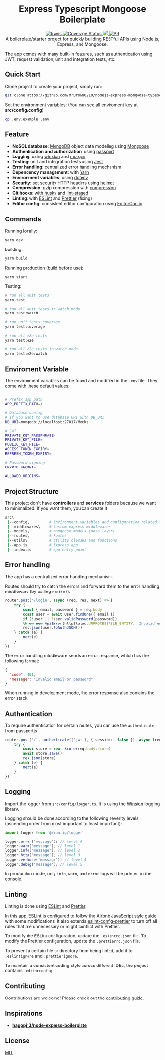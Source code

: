 <h1 align="center">Express Typescript Mongoose Boilerplate</h1>

<p align="center">
  <a href="https://travis-ci.com/github/MrBrown6210/nodejs-express-mongoose-typescript-boilerplate">
    <img src="https://travis-ci.com/MrBrown6210/nodejs-express-mongoose-typescript-boilerplate.svg?branch=main" alt="travis" />
  </a>
  <a href='https://coveralls.io/github/MrBrown6210/nodejs-express-mongoose-typescript-boilerplate?branch=main'>
    <img src='https://coveralls.io/repos/github/MrBrown6210/nodejs-express-mongoose-typescript-boilerplate/badge.svg?branch=main' alt='Coverage Status' />
  </a>
  <a href="https://www.codacy.com/gh/MrBrown6210/nodejs-express-mongoose-typescript-boilerplate/dashboard?utm_source=github.com&amp;utm_medium=referral&amp;utm_content=MrBrown6210/nodejs-express-mongoose-typescript-boilerplate&amp;utm_campaign=Badge_Grade"><img src="https://app.codacy.com/project/badge/Grade/2fa9351c9741489ebf545d5407d9b7fd"/>
  </a>
  <a href="http://makeapullrequest.com">
    <img src="https://img.shields.io/badge/PRs-welcome-brightgreen.svg?style=flat-square" alt="PR" />
  </a>
  <br>
  A boilerplate/starter project for quickly building RESTful APIs using Node.js, Express, and Mongoose.
</p>
The app comes with many built-in features, such as authentication using JWT, request validation, unit and integration tests, etc.

## Quick Start
Clone project to create your project, simply run:
```bash
git clone https://github.com/MrBrown6210/nodejs-express-mongoose-typescript-boilerplate.git <project-name>
```

Set the environment variables:
(You can see all enviroment key at **src/config/config**)
```bash
cp .env.example .env
```

## Feature
-  **NoSQL database**:  [MongoDB](https://www.mongodb.com/)  object data modeling using  [Mongoose](https://mongoosejs.com/)
-   **Authentication and authorization**: using  [passport](http://www.passportjs.org/)
-   **Logging**: using  [winston](https://github.com/winstonjs/winston)  and  [morgan](https://github.com/expressjs/morgan)
-   **Testing**: unit and integration tests using  [Jest](https://jestjs.io/)
-   **Error handling**: centralized error handling mechanism
-   **Dependency management**: with  [Yarn](https://yarnpkg.com/)
-   **Environment variables**: using  [dotenv](https://github.com/motdotla/dotenv)
-   **Security**: set security HTTP headers using  [helmet](https://helmetjs.github.io/)
-   **Compression**: gzip compression with  [compression](https://github.com/expressjs/compression)
-   **Git hooks**: with  [husky](https://github.com/typicode/husky)  and  [lint-staged](https://github.com/okonet/lint-staged)
-   **Linting**: with  [ESLint](https://eslint.org/)  and  [Prettier](https://prettier.io/) (fixing)
-   **Editor config**: consistent editor configuration using  [EditorConfig](https://editorconfig.org/)

## Commands
Running locally:
```bash
yarn dev
```
building:
```bash
yarn build
```
Running production (build before use):
```bash
yarn start
```

Testing:
```bash
# run all unit tests
yarn test

# run all unit tests in watch mode
yarn test:watch

# run unit tests coverage
yarn test:coverage

# run all e2e tests
yarn test:e2e

# run all e2e tests in watch mode
yarn test:e2e:watch
```

## Enviroment Variable
The environment variables can be found and modified in the  `.env`  file. They come with these default values:

```bash

# Prefix app path
APP_PREFIX_PATH=/

# Database config
# If you want to use database URI with DB_URI
DB_URI=mongodb://localhost:27017/Mocks

# JWT
PRIVATE_KEY_PASSPHRASE=
PRIVATE_KEY_FILE=
PUBLIC_KEY_FILE=
ACCESS_TOKEN_EXPIRY=
REFRESH_TOKEN_EXPIRY=

# Password signing
CRYPTO_SECRET=

ALLOWED_ORIGINS=

```

## Project Structure
This project don't have **controllers** and **services** folders because we want to minimalized. If you want them, you can create it
```bash
src\
 |--config\         # Environment variables and configuration related things
 |--middlewares\    # Custom express middlewares
 |--models\         # Mongoose models (data layer)
 |--routes\         # Routes
 |--utils\          # Utility classes and functions
 |--app.js          # Express app
 |--index.js        # App entry point
```

## Error handling
The app has a centralized error handling mechanism.

Routes should try to catch the errors and forward them to the error handling middleware (by calling `next(e)`).

```ts
router.post('/login', async (req, res, next) => {
	try {
		const { email, password } = req.body
		const user = await User.findOne({ email })
		if (!user || !user.validPassword(password))
		throw new ApiError(httpStatus.UNPROCESSABLE_ENTITY, 'Invalid email or password')
		res.json(user.toAuthJSON())
	} catch (e) {
		next(e)
	}
})
```

The error handling middleware sends an error response, which has the following format:
```json
{
  "code": 401,
  "message": "Invalid email or password"
}
```
When running in development mode, the error response also contains the error stack.

## Authentication
To require authentication for certain routes, you can use the `authenticate` from passportjs
```ts
router.post('/', authenticate(['jwt'], { session:  false }), async (req, res, next) => {
	try {
		const store = new  Store(req.body.store)
		await store.save()
		res.json(store)
	} catch (e) {
		next(e)
	}
})
```

## Logging
Import the logger from  `src/config/logger.ts`. It is using the  [Winston](https://github.com/winstonjs/winston)  logging library.

Logging should be done according to the following severity levels (ascending order from most important to least important):
```ts
import logger from '@/config/logger'

logger.error('message'); // level 0
logger.warn('message'); // level 1
logger.info('message'); // level 2
logger.http('message'); // level 3
logger.verbose('message'); // level 4
logger.debug('message'); // level 5
```
In production mode, only `info`, `warn`, and `error` logs will be printed to the console.

## Linting
Linting is done using  [ESLint](https://eslint.org/)  and  [Prettier](https://prettier.io/).

In this app, ESLint is configured to follow the  [Airbnb JavaScript style guide](https://github.com/airbnb/javascript/tree/master/packages/eslint-config-airbnb-base)  with some modifications. It also extends  [eslint-config-prettier](https://github.com/prettier/eslint-config-prettier)  to turn off all rules that are unnecessary or might conflict with Prettier.

To modify the ESLint configuration, update the  `.eslintrc.json`  file. To modify the Prettier configuration, update the  `.prettierrc.json`  file.

To prevent a certain file or directory from being linted, add it to  `.eslintignore`  and  `.prettierignore`.

To maintain a consistent coding style across different IDEs, the project contains  `.editorconfig`

## Contributing
Contributions are welcome! Please check out the  [contributing guide](https://github.com/MrBrown6210/nodejs-express-mongoose-typescript-boilerplate/blob/main/CONTRIBUTING.md).

## Inspirations

-  **[hagopj13/node-express-boilerplate](https://github.com/hagopj13/node-express-boilerplate)**

## License
[MIT](https://github.com/MrBrown6210/nodejs-express-mongoose-typescript-boilerplate/blob/master/LICENSE)
